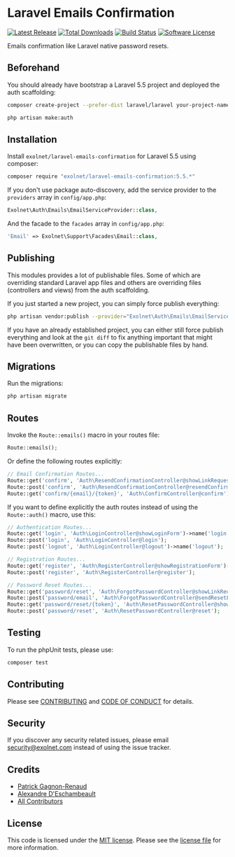 # Laravel Emails Confirmation

[![Latest Release](https://img.shields.io/packagist/v/eXolnet/laravel-emails-confirmation.svg?style=flat-square)](https://packagist.org/packages/eXolnet/laravel-emails-confirmation)
[![Total Downloads](https://img.shields.io/packagist/dt/eXolnet/laravel-emails-confirmation.svg?style=flat-square)](https://packagist.org/packages/eXolnet/laravel-emails-confirmation)
[![Build Status](https://img.shields.io/github/actions/workflow/status/eXolnet/laravel-emails-confirmation/tests?label=tests&style=flat-square)](https://github.com/eXolnet/laravel-emails-confirmation/actions?query=workflow%3Atests)
[![Software License](https://img.shields.io/badge/license-MIT-8469ad.svg?style=flat-square)](LICENSE)

Emails confirmation like Laravel native password resets.

## Beforehand

You should already have bootstrap a Laravel 5.5 project and deployed the auth scaffolding:

```bash
composer create-project --prefer-dist laravel/laravel your-project-name "5.5.*"
```

```bash
php artisan make:auth
```

## Installation

Install `exolnet/laravel-emails-confirmation` for Laravel 5.5 using composer:

```bash
composer require "exolnet/laravel-emails-confirmation:5.5.*"
```

If you don't use package auto-discovery, add the service provider to the `providers` array in `config/app.php`:

```php
Exolnet\Auth\Emails\EmailServiceProvider::class,
```

And the facade to the `facades` array in `config/app.php`:

```php
'Email' => Exolnet\Support\Facades\Email::class,
```

## Publishing

This modules provides a lot of publishable files. Some of which are overriding standard Laravel app files
and others are overriding files (controllers and views) from the auth scaffolding.

If you just started a new project, you can simply force publish everything:

```bash
php artisan vendor:publish --provider="Exolnet\Auth\Emails\EmailServiceProvider" --force
```

If you have an already established project, you can either still force publish everything and look at the `git diff`
to fix anything important that might have been overwritten, or you can copy the publishable files by hand.

## Migrations

Run the migrations:

```bash
php artisan migrate
```

## Routes

Invoke the `Route::emails()` macro in your routes file:

```php
Route::emails();
```

Or define the following routes explicitly:

```php
// Email Confirmation Routes...
Route::get('confirm', 'Auth\ResendConfirmationController@showLinkRequestForm')->name('email.resend');
Route::post('confirm', 'Auth\ResendConfirmationController@resendConfirmLinkEmail');
Route::get('confirm/{email}/{token}', 'Auth\ConfirmController@confirm')->name('email.confirm');
```

If you want to define explicitly the auth routes instead of using the `Route::auth()` macro, use this:

```php
// Authentication Routes...
Route::get('login', 'Auth\LoginController@showLoginForm')->name('login');
Route::post('login', 'Auth\LoginController@login');
Route::post('logout', 'Auth\LoginController@logout')->name('logout');

// Registration Routes...
Route::get('register', 'Auth\RegisterController@showRegistrationForm')->name('register');
Route::post('register', 'Auth\RegisterController@register');

// Password Reset Routes...
Route::get('password/reset', 'Auth\ForgotPasswordController@showLinkRequestForm')->name('password.request');
Route::post('password/email', 'Auth\ForgotPasswordController@sendResetLinkEmail')->name('password.email');
Route::get('password/reset/{token}', 'Auth\ResetPasswordController@showResetForm')->name('password.reset');
Route::post('password/reset', 'Auth\ResetPasswordController@reset');
```

## Testing

To run the phpUnit tests, please use:

```bash
composer test
```

## Contributing

Please see [CONTRIBUTING](CONTRIBUTING.md) and [CODE OF CONDUCT](CODE_OF_CONDUCT.md) for details.

## Security

If you discover any security related issues, please email security@exolnet.com instead of using the issue tracker.

## Credits

- [Patrick Gagnon-Renaud](https://github.com/pgrenaud)
- [Alexandre D'Eschambeault](https://github.com/xel1045)
- [All Contributors](../../contributors)

## License

This code is licensed under the [MIT license](http://choosealicense.com/licenses/mit/).
Please see the [license file](LICENSE) for more information.

